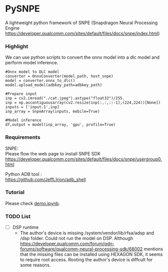 # PySNPE
A lightweight python framework of SNPE (Snapdragon Neural Processing Engine https://developer.qualcomm.com/sites/default/files/docs/snpe/index.html)

### Highlight

We can use python scripts to convert the onnx model into a dlc model and perform model inference.

```
#Onnx model to DLC model
converter = OnnxConverter(model_path, host_snpe)
model = converter.onnx_to_dlc()
model.upload_model(adbkey_path=adbkey_path)

#Prepare input
inp = cv2.imread("./cat.jpeg").astype("float32")/255.
inp = np.ascontiguousarray(cv2.resize(inp[:,:,::-1],(224,224))[None])
inputs = ['input.1',inp]
inp_array = SnpeArray(inputs, mobile=True)

#Model inference
df,output = model(inp_array, 'gpu', profile=True)
```


### Requirements
SNPE:\
Please flow the web page to install SNPE SDK https://developer.qualcomm.com/sites/default/files/docs/snpe/usergroup0.html
    
Python ADB tool :\
https://github.com/JeffLIrion/adb_shell

### Tutorial

Please check [demo.ipynb](https://github.com/WeihaoZhuang/PySNPE/blob/master/demo.ipynb).

### TODO List
 - [ ] DSP runtime
    - The author's device is missing /system/vendor/lib/rfsa/adsp and /dsp folder. Could not run the model on DSP.  Although https://developer.qualcomm.com/forum/qdn-forums/software/qualcomm-neural-processing-sdk/68002 mentions that the missing files can be installed using HEXAGON SDK, it seems to require root access. Rooting the author's device is diffcult for some reasons.
